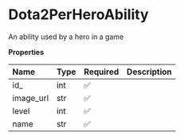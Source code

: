 # Dota2PerHeroAbility

An ability used by a hero in a game

**Properties**

| Name      | Type | Required | Description |
| :-------- | :--- | :------- | :---------- |
| id\_      | int  | ✅       |             |
| image_url | str  | ✅       |             |
| level     | int  | ✅       |             |
| name      | str  | ✅       |             |
